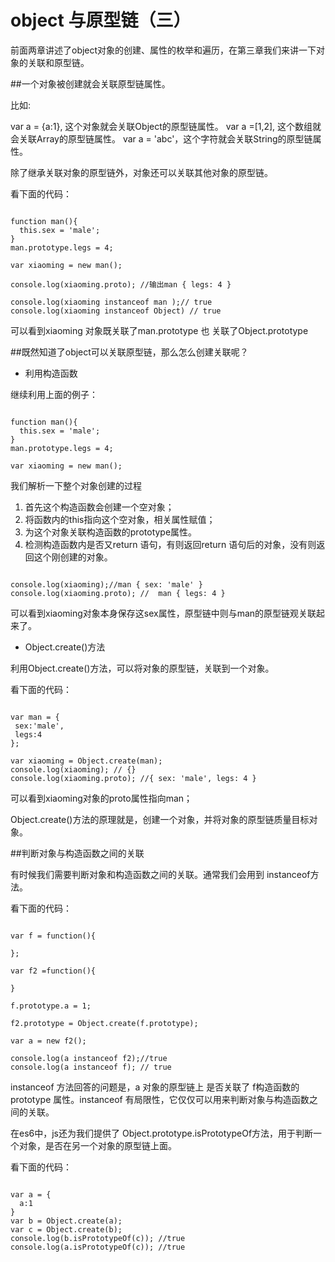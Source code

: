 # object 与原型链（三）

前面两章讲述了object对象的创建、属性的枚举和遍历，在第三章我们来讲一下对象的关联和原型链。

##一个对象被创建就会关联原型链属性。

比如:

var a = {a:1}, 这个对象就会关联Object的原型链属性。
var a =[1,2], 这个数组就会关联Array的原型链属性。
var a = 'abc'，这个字符就会关联String的原型链属性。

除了继承关联对象的原型链外，对象还可以关联其他对象的原型链。

看下面的代码：

```

function man(){
  this.sex = 'male';
}
man.prototype.legs = 4;

var xiaoming = new man();

console.log(xiaoming.proto); //输出man { legs: 4 }

console.log(xiaoming instanceof man );// true 
console.log(xiaoming instanceof Object) // true 
```

可以看到xiaoming 对象既关联了man.prototype 也 关联了Object.prototype

##既然知道了object可以关联原型链，那么怎么创建关联呢？

* 利用构造函数

继续利用上面的例子：

```

function man(){
  this.sex = 'male';
}
man.prototype.legs = 4;

var xiaoming = new man();

```

我们解析一下整个对象创建的过程

1. 首先这个构造函数会创建一个空对象；
2. 将函数内的this指向这个空对象，相关属性赋值；
3. 为这个对象关联构造函数的prototype属性。
4. 检测构造函数内是否又return 语句，有则返回return 语句后的对象，没有则返回这个刚创建的对象。

```

console.log(xiaoming);//man { sex: 'male' }
console.log(xiaoming.proto); //  man { legs: 4 }
```

可以看到xiaoming对象本身保存这sex属性，原型链中则与man的原型链观关联起来了。

* Object.create()方法

利用Object.create()方法，可以将对象的原型链，关联到一个对象。

看下面的代码：

```

var man = {
 sex:'male',
 legs:4
};

var xiaoming = Object.create(man);
console.log(xiaoming); // {}
console.log(xiaoming.proto); //{ sex: 'male', legs: 4 }
```

可以看到xiaoming对象的proto属性指向man；

Object.create()方法的原理就是，创建一个对象，并将对象的原型链质量目标对象。

##判断对象与构造函数之间的关联

有时候我们需要判断对象和构造函数之间的关联。通常我们会用到 instanceof方法。

看下面的代码：

```

var f = function(){

};

var f2 =function(){

}

f.prototype.a = 1;

f2.prototype = Object.create(f.prototype);

var a = new f2();

console.log(a instanceof f2);//true
console.log(a instanceof f); // true
```

instanceof 方法回答的问题是，a 对象的原型链上 是否关联了 f构造函数的prototype 属性。instanceof 有局限性，它仅仅可以用来判断对象与构造函数之间的关联。

在es6中，js还为我们提供了 Object.prototype.isPrototypeOf方法，用于判断一个对象，是否在另一个对象的原型链上面。

看下面的代码：

```

var a = {
  a:1
}
var b = Object.create(a);
var c = Object.create(b);
console.log(b.isPrototypeOf(c)); //true
console.log(a.isPrototypeOf(c)); //true

```
